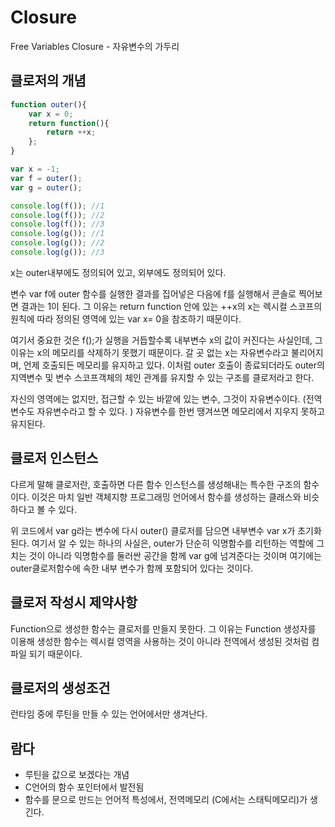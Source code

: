 # Closure

Free Variables Closure - 자유변수의 가두리



## 클로저의 개념

```javascript
function outer(){
    var x = 0;
    return function(){
        return ++x;
    };
}

var x = -1;
var f = outer();
var g = outer();

console.log(f()); //1
console.log(f()); //2
console.log(f()); //3
console.log(g()); //1
console.log(g()); //2
console.log(g()); //3
```

x는 outer내부에도 정의되어 있고, 외부에도 정의되어 있다. 

변수 var f에 outer 함수를 실행한 결과를 집어넣은 다음에 f를 실행해서 콘솔로 찍어보면 결과는 1이 된다. 그 이유는 return function 안에 있는 ++x의 x는 렉시컬 스코프의 원칙에 따라 정의된 영역에 있는 var x= 0을 참조하기 때문이다. 

여기서 중요한 것은 f();가 실행을 거듭할수록 내부변수 x의 값이 커진다는 사실인데, 그 이유는 x의 메모리를 삭제하기 못했기 때문이다. 갈 곳 없는 x는 자유변수라고 불리어지며, 언제 호출되든 메모리를 유지하고 있다. 이처럼 outer 호출이 종료되더라도 outer의 지역변수 및 변수 스코프객체의 체인 관계를 유지할 수 있는 구조를 클로저라고 한다.

자신의 영역에는 없지만, 접근할 수 있는 바깥에 있는 변수, 그것이 자유변수이다. (전역변수도 자유변수라고 할 수 있다. ) 자유변수를 한번 땡겨쓰면 메모리에서 지우지 못하고 유지된다. 



## 클로저 인스턴스

다르게 말해 클로저란, 호출하면 다른 함수 인스턴스를 생성해내는 특수한 구조의 함수이다. 
이것은 마치 일반 객체지향 프로그래밍 언어에서 함수를 생성하는 클래스와 비슷하다고 볼 수 있다. 

위 코드에서 var g라는 변수에 다시 outer() 클로저를 담으면 내부변수 var x가 초기화된다. 여기서 알 수 있는 하나의 사실은, outer가  단순히 익명함수를 리턴하는 역할에 그치는 것이 아니라 익명함수를 둘러싼 공간을 함께 var g에 넘겨준다는 것이며 여기에는 outer클로저함수에 속한 내부 변수가 함께 포함되어 있다는 것이다.



## 클로저 작성시 제약사항

Function으로 생성한 함수는 클로저를 만들지 못한다. 그 이유는 Function 생성자를 이용해 생성한 함수는 렉시컬 영역을 사용하는 것이 아니라 전역에서 생성된 것처럼 컴파일 되기 때문이다. 



## 클로저의 생성조건

런타임 중에 루틴을 만들 수 있는 언어에서만 생겨난다.



## 람다 

- 루틴을 값으로 보겠다는 개념
- C언어의 함수 포인터에서 발전됨
- 함수를 문으로 만드는 언어적 특성에서, 전역메모리 (C에서는 스태틱메모리)가 생긴다.
